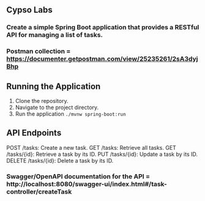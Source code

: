 ## Cypso Labs
### Create a simple Spring Boot application that provides a RESTful API for managing a list of tasks.

### Postman collection = https://documenter.getpostman.com/view/25235261/2sA3dyjBhp

## Running the Application

1. Clone the repository.
2. Navigate to the project directory.
3. Run the application
   `./mvnw spring-boot:run`

## API Endpoints
POST /tasks: Create a new task.
GET /tasks: Retrieve all tasks.
GET /tasks/{id}: Retrieve a task by its ID.
PUT /tasks/{id}: Update a task by its ID.
DELETE /tasks/{id}: Delete a task by its ID.

### Swagger/OpenAPI documentation for the API = http://localhost:8080/swagger-ui/index.html#/task-controller/createTask
